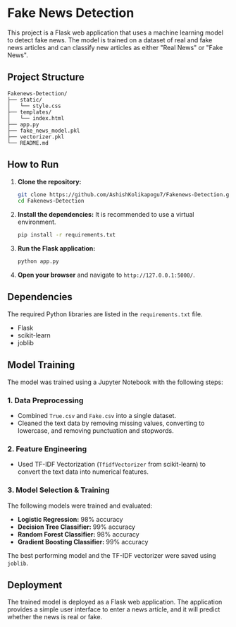 # Fake News Detection

This project is a Flask web application that uses a machine learning model to detect fake news. The model is trained on a dataset of real and fake news articles and can classify new articles as either "Real News" or "Fake News".

## Project Structure

```
Fakenews-Detection/
├── static/
│   └── style.css
├── templates/
│   └── index.html
├── app.py
├── fake_news_model.pkl
├── vectorizer.pkl
└── README.md
```

## How to Run

1.  **Clone the repository:**
    ```bash
    git clone https://github.com/AshishKolikapogu7/Fakenews-Detection.git
    cd Fakenews-Detection
    ```

2.  **Install the dependencies:**
    It is recommended to use a virtual environment.
    ```bash
    pip install -r requirements.txt
    ```

3.  **Run the Flask application:**
    ```bash
    python app.py
    ```

4.  **Open your browser** and navigate to `http://127.0.0.1:5000/`.

## Dependencies

The required Python libraries are listed in the `requirements.txt` file.
- Flask
- scikit-learn
- joblib

## Model Training

The model was trained using a Jupyter Notebook with the following steps:

### 1. Data Preprocessing
- Combined `True.csv` and `Fake.csv` into a single dataset.
- Cleaned the text data by removing missing values, converting to lowercase, and removing punctuation and stopwords.

### 2. Feature Engineering
- Used TF-IDF Vectorization (`TfidfVectorizer` from scikit-learn) to convert the text data into numerical features.

### 3. Model Selection & Training
The following models were trained and evaluated:
- **Logistic Regression:** 98% accuracy
- **Decision Tree Classifier:** 99% accuracy
- **Random Forest Classifier:** 98% accuracy
- **Gradient Boosting Classifier:** 99% accuracy

The best performing model and the TF-IDF vectorizer were saved using `joblib`.

## Deployment
The trained model is deployed as a Flask web application. The application provides a simple user interface to enter a news article, and it will predict whether the news is real or fake.

